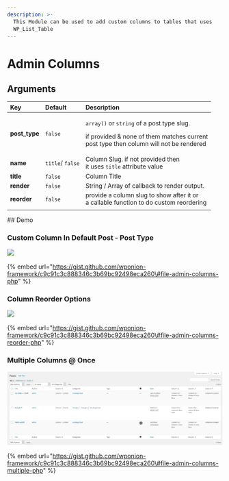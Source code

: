 ```yaml
---
description: >-
  This Module can be used to add custom columns to tables that uses
  WP_List_Table
---
```


# Admin Columns

## Arguments

<table>
  <thead>
    <tr>
      <th style="text-align:left">Key</th>
      <th style="text-align:left">Default</th>
      <th style="text-align:left">Description</th>
    </tr>
  </thead>
  <tbody>
    <tr>
      <td style="text-align:left"><b>post_type</b>
      </td>
      <td style="text-align:left"><code>false</code>
      </td>
      <td style="text-align:left">
        <p><code>array()</code> or <code>string</code> of a post type slug.</p>
        <p>if provided & none of them matches current
          <br />post type then column will not be rendered</p>
      </td>
    </tr>
    <tr>
      <td style="text-align:left"><b>name</b>
      </td>
      <td style="text-align:left"><code>title</code>/ <code>false</code>
      </td>
      <td style="text-align:left">Column Slug. if not provided then
        <br />it uses <code>title</code> attribute value</td>
    </tr>
    <tr>
      <td style="text-align:left"><b>title</b>
      </td>
      <td style="text-align:left"><code>false</code>
      </td>
      <td style="text-align:left">Column Title</td>
    </tr>
    <tr>
      <td style="text-align:left"><b>render</b>
      </td>
      <td style="text-align:left"><code>false</code>
      </td>
      <td style="text-align:left">String / Array of callback to render output.</td>
    </tr>
    <tr>
      <td style="text-align:left"><b>reorder</b>
      </td>
      <td style="text-align:left"><code>false</code>
      </td>
      <td style="text-align:left">provide a column slug to show after it or
        <br />a callable function to do custom reordering</td>
    </tr>
    <tr>
      <td style="text-align:left"></td>
      <td style="text-align:left"></td>
      <td style="text-align:left"></td>
    </tr>
  </tbody>
</table>## Demo

### Custom Column In Default Post - Post Type

![](https://vsp.ams3.cdn.digitaloceanspaces.com/sshots/i/2019/Jan/17/1547705103-165.jpg)

{% embed url="https://gist.github.com/wponion-framework/c9c91c3c888346c3b69bc92498eca260\#file-admin-columns-php" %}

### Column Reorder Options

![](https://vsp.ams3.cdn.digitaloceanspaces.com/sshots/i/2019/Jan/17/1547705134-169.jpg)

{% embed url="https://gist.github.com/wponion-framework/c9c91c3c888346c3b69bc92498eca260\#file-admin-columns-reorder-php" %}

### Multiple Columns @ Once

![](../../.gitbook/assets/image.png)

{% embed url="https://gist.github.com/wponion-framework/c9c91c3c888346c3b69bc92498eca260\#file-admin-columns-multiple-php" %}



